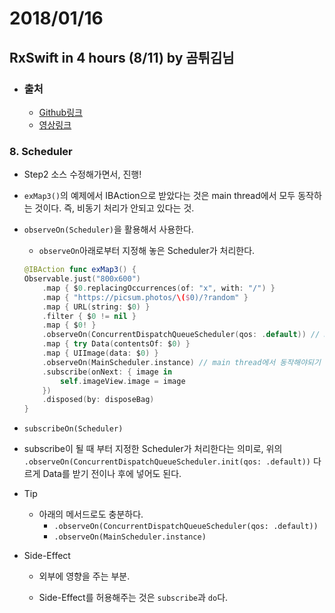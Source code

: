 # 2018/01/16

## RxSwift in 4 hours (8/11) by 곰튀김님

- ### 출처

  - [Github링크](https://github.com/iamchiwon/RxSwift_In_4_Hours)
  - [영상링크](https://youtu.be/2uumx7Vzidc)

### 8. Scheduler

- Step2 소스 수정해가면서, 진행!
- `exMap3()`의 예제에서 IBAction으로 받았다는 것은 main thread에서 모두 동작하는 것이다. 즉, 비동기 처리가 안되고 있다는 것.

- `observeOn(Scheduler)`을 활용해서 사용한다.

  - `observeOn`아래로부터 지정해 놓은 Scheduler가 처리한다.

  ```swift
  @IBAction func exMap3() {
  Observable.just("800x600")
      .map { $0.replacingOccurrences(of: "x", with: "/") }
      .map { "https://picsum.photos/\($0)/?random" }
      .map { URL(string: $0) }
      .filter { $0 != nil }
      .map { $0! }
      .observeOn(ConcurrentDispatchQueueScheduler(qos: .default)) // Data를 받는 부분
      .map { try Data(contentsOf: $0) }
      .map { UIImage(data: $0) }
      .observeOn(MainScheduler.instance) // main thread에서 동작해야되기 때문에!
      .subscribe(onNext: { image in
          self.imageView.image = image
      })
      .disposed(by: disposeBag)
  }
  ```

-  `subscribeOn(Scheduler)`

  - subscribe이 될 때 부터 지정한 Scheduler가 처리한다는 의미로, 위의 `.observeOn(ConcurrentDispatchQueueScheduler.init(qos: .default))` 다르게 Data를 받기 전이나 후에 넣어도 된다.

- Tip

  - 아래의 메서드로도 충분하다.
    - `.observeOn(ConcurrentDispatchQueueScheduler(qos: .default))`
    - `.observeOn(MainScheduler.instance)`

- Side-Effect

  - 외부에 영향을 주는 부분.

  - Side-Effect를 허용해주는 것은 `subscribe`과 `do`다.

### 
